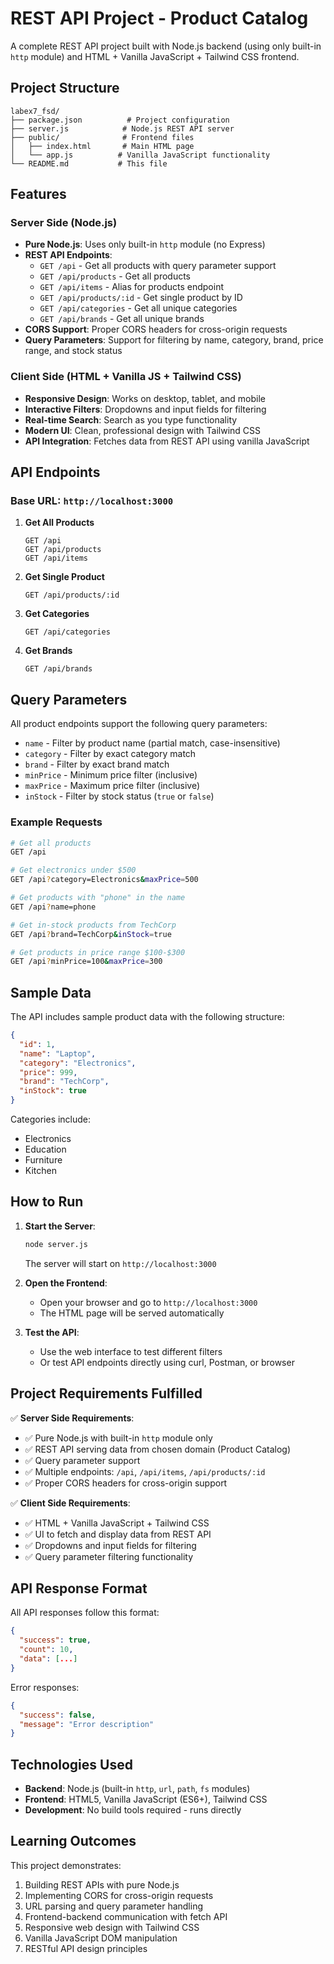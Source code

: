 # REST API Project - Product Catalog

A complete REST API project built with Node.js backend (using only built-in `http` module) and HTML + Vanilla JavaScript + Tailwind CSS frontend.

## Project Structure

```
labex7_fsd/
├── package.json          # Project configuration
├── server.js            # Node.js REST API server
├── public/              # Frontend files
│   ├── index.html       # Main HTML page
│   └── app.js          # Vanilla JavaScript functionality
└── README.md           # This file
```

## Features

### Server Side (Node.js)
- **Pure Node.js**: Uses only built-in `http` module (no Express)
- **REST API Endpoints**:
  - `GET /api` - Get all products with query parameter support
  - `GET /api/products` - Get all products
  - `GET /api/items` - Alias for products endpoint
  - `GET /api/products/:id` - Get single product by ID
  - `GET /api/categories` - Get all unique categories
  - `GET /api/brands` - Get all unique brands
- **CORS Support**: Proper CORS headers for cross-origin requests
- **Query Parameters**: Support for filtering by name, category, brand, price range, and stock status

### Client Side (HTML + Vanilla JS + Tailwind CSS)
- **Responsive Design**: Works on desktop, tablet, and mobile
- **Interactive Filters**: Dropdowns and input fields for filtering
- **Real-time Search**: Search as you type functionality
- **Modern UI**: Clean, professional design with Tailwind CSS
- **API Integration**: Fetches data from REST API using vanilla JavaScript

## API Endpoints

### Base URL: `http://localhost:3000`

1. **Get All Products**
   ```
   GET /api
   GET /api/products
   GET /api/items
   ```

2. **Get Single Product**
   ```
   GET /api/products/:id
   ```

3. **Get Categories**
   ```
   GET /api/categories
   ```

4. **Get Brands**
   ```
   GET /api/brands
   ```

## Query Parameters

All product endpoints support the following query parameters:

- `name` - Filter by product name (partial match, case-insensitive)
- `category` - Filter by exact category match
- `brand` - Filter by exact brand match
- `minPrice` - Minimum price filter (inclusive)
- `maxPrice` - Maximum price filter (inclusive)
- `inStock` - Filter by stock status (`true` or `false`)

### Example Requests

```bash
# Get all products
GET /api

# Get electronics under $500
GET /api?category=Electronics&maxPrice=500

# Get products with "phone" in the name
GET /api?name=phone

# Get in-stock products from TechCorp
GET /api?brand=TechCorp&inStock=true

# Get products in price range $100-$300
GET /api?minPrice=100&maxPrice=300
```

## Sample Data

The API includes sample product data with the following structure:

```json
{
  "id": 1,
  "name": "Laptop",
  "category": "Electronics",
  "price": 999,
  "brand": "TechCorp",
  "inStock": true
}
```

Categories include:
- Electronics
- Education
- Furniture
- Kitchen

## How to Run

1. **Start the Server**:
   ```bash
   node server.js
   ```
   The server will start on `http://localhost:3000`

2. **Open the Frontend**:
   - Open your browser and go to `http://localhost:3000`
   - The HTML page will be served automatically

3. **Test the API**:
   - Use the web interface to test different filters
   - Or test API endpoints directly using curl, Postman, or browser

## Project Requirements Fulfilled

✅ **Server Side Requirements**:
- ✅ Pure Node.js with built-in `http` module only
- ✅ REST API serving data from chosen domain (Product Catalog)
- ✅ Query parameter support
- ✅ Multiple endpoints: `/api`, `/api/items`, `/api/products/:id`
- ✅ Proper CORS headers for cross-origin support

✅ **Client Side Requirements**:
- ✅ HTML + Vanilla JavaScript + Tailwind CSS
- ✅ UI to fetch and display data from REST API
- ✅ Dropdowns and input fields for filtering
- ✅ Query parameter filtering functionality

## API Response Format

All API responses follow this format:

```json
{
  "success": true,
  "count": 10,
  "data": [...]
}
```

Error responses:
```json
{
  "success": false,
  "message": "Error description"
}
```

## Technologies Used

- **Backend**: Node.js (built-in `http`, `url`, `path`, `fs` modules)
- **Frontend**: HTML5, Vanilla JavaScript (ES6+), Tailwind CSS
- **Development**: No build tools required - runs directly

## Learning Outcomes

This project demonstrates:
1. Building REST APIs with pure Node.js
2. Implementing CORS for cross-origin requests
3. URL parsing and query parameter handling
4. Frontend-backend communication with fetch API
5. Responsive web design with Tailwind CSS
6. Vanilla JavaScript DOM manipulation
7. RESTful API design principles
